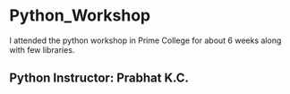 # Python_Workshop
I attended the python workshop in Prime College for about 6 weeks along with few libraries.

## Python Instructor: Prabhat K.C.

